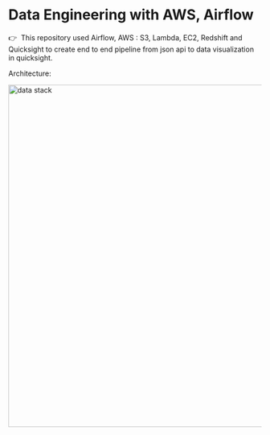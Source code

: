 # Data Engineering with AWS, Airflow

👉 &nbsp;This repository used Airflow,  AWS : S3, Lambda, EC2, Redshift and Quicksight to create end to end pipeline from json api to data visualization in quicksight.

Architecture:
<div class="ai-center-all">
    <img width="680" src="https://cdn-images-1.medium.com/max/800/1*2n7sp8rZMGXfM6-0IRN8pQ.png" alt="data stack">
</div>
